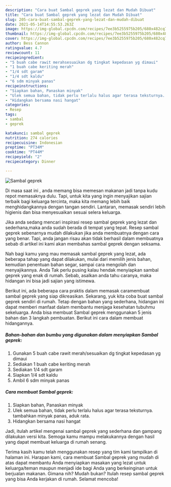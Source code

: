 ```yaml
---
description: "Cara buat Sambal geprek yang lezat dan Mudah Dibuat"
title: "Cara buat Sambal geprek yang lezat dan Mudah Dibuat"
slug: 205-cara-buat-sambal-geprek-yang-lezat-dan-mudah-dibuat
date: 2021-05-14T14:55:53.263Z
image: https://img-global.cpcdn.com/recipes/7ee3b5255975b205/680x482cq70/sambal-geprek-foto-resep-utama.jpg
thumbnail: https://img-global.cpcdn.com/recipes/7ee3b5255975b205/680x482cq70/sambal-geprek-foto-resep-utama.jpg
cover: https://img-global.cpcdn.com/recipes/7ee3b5255975b205/680x482cq70/sambal-geprek-foto-resep-utama.jpg
author: Bess Cannon
ratingvalue: 4.7
reviewcount: 11
recipeingredient:
- "5 buah cabe rawit merahsesuaikan dg tingkat kepedasan yg dimaui"
- "1 buah cabe keriting merah"
- "1/4 sdt garam"
- "1/4 sdt kaldu"
- "6 sdm minyak panas"
recipeinstructions:
- "Siapkan bahan, Panaskan minyak"
- "Ulek semua bahan, tidak perlu terlalu halus agar terasa teksturnya. tambahkan minyak panas, aduk rata."
- "Hidangkan bersama nasi hangat"
categories:
- Resep
tags:
- sambal
- geprek

katakunci: sambal geprek 
nutrition: 274 calories
recipecuisine: Indonesian
preptime: "PT34M"
cooktime: "PT44M"
recipeyield: "2"
recipecategory: Dinner

---
```



![Sambal geprek](https://img-global.cpcdn.com/recipes/7ee3b5255975b205/680x482cq70/sambal-geprek-foto-resep-utama.jpg)

Di masa  saat ini , anda memang bisa memesan makanan jadi tanpa kudu repot memasaknya dulu. Tapi, untuk kita yang ingin menyajikan sajian terbaik bagi keluarga tercinta, maka kita memang lebih baik menghidangkannya dengan tangan sendiri. Lantaran, memasak sendiri lebih higienis dan bisa menyesuaikan sesuai selera keluarga.

Jika anda sedang mencari inspirasi resep sambal geprek yang lezat dan sederhana,maka anda sudah berada di tempat yang tepat. Resep sambal geprek  sebenarnya mudah dilakukan jika anda membuatnya dengan cara yang benar. Tapi, anda jangan risau akan tidak berhasil dalam membuatnya 
sebab di artikel ini kami akan membahas sambal geprek dengan seksama.  



Nah bagi kamu yang mau memasak sambal geprek yang lezat, ada beberapa tahap yang dapat dilakukan, mulai dari memilih jenis bahan, kemudian penentuan bahan segar, sampai cara mengolah dan menyajikannya. Anda Tak perlu pusing kalau hendak menyiapkan sambal geprek yang enak di rumah. Sebab, asalkan anda  tahu caranya, maka hidangan ini bisa jadi sajian yang istimewa.

Berikut ini, ada beberapa cara praktis  dalam memasak caramembuat sambal geprek yang siap dikreasikan. Sekarang, yuk kita coba buat sambal geprek sendiri di rumah. Tetap dengan bahan yang sederhana, hidangan ini dapat memberi manfaat dalam membantu menjaga kesehatan tubuhmu sekeluarga. Anda bisa membuat Sambal geprek menggunakan 5 jenis bahan dan 3 langkah pembuatan. Berikut ini cara dalam membuat hidangannya.

<!--inarticleads1-->

##### Bahan-bahan dan bumbu yang digunakan dalam menyiapkan Sambal geprek:

1. Gunakan 5 buah cabe rawit merah/sesuaikan dg tingkat kepedasan yg dimaui
1. Sediakan 1 buah cabe keriting merah
1. Sediakan 1/4 sdt garam
1. Siapkan 1/4 sdt kaldu
1. Ambil 6 sdm minyak panas




<!--inarticleads2-->

##### Cara membuat Sambal geprek:

1. Siapkan bahan, Panaskan minyak
1. Ulek semua bahan, tidak perlu terlalu halus agar terasa teksturnya. tambahkan minyak panas, aduk rata.
1. Hidangkan bersama nasi hangat




Jadi, itulah artikel mengenai  sambal geprek  yang sederhana dan gampang dilakukan versi kita. Semoga kamu mampu melakukannya dengan hasil yang dapat membuat keluarga di rumah senang. 

Terima kasih kamu telah menggunakan resep yang tim kami tampilkan di halaman ini. Harapan kami, cara membuat  Sambal geprek yang mudah di atas dapat membantu Anda menyiapkan masakan yang lezat untuk keluarga/teman maupun menjadi ide bagi Anda yang berkeinginan untuk berjualan makanan. Gimana nih? Mudah bukan? Itulah resep sambal geprek yang bisa Anda kerjakan di rumah. Selamat mencoba!


